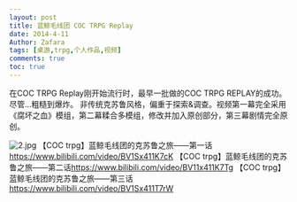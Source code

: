 ```yaml
---
layout: post
title: 蓝鲸毛线团 COC TRPG Replay
date: 2014-4-11
Author: Zafara
tags: [桌游,trpg,个人作品,视频]
comments: true
toc: true
---
```

在COC TRPG Replay刚开始流行时，最早一批做的COC TRPG REPLAY的成功。尽管...粗糙到爆炸。
非传统克苏鲁风格，偏重于探索&调查。视频第一幕完全采用《腐坏之血》模组，第二幕糅合多模组，修改并加入原创部分，第三幕剧情完全原创。

![2.jpg](https://i.loli.net/2020/12/30/uacHSmQJN7GYIvg.jpg)
【COC trpg】蓝鲸毛线团的克苏鲁之旅——第一话<https://www.bilibili.com/video/BV1Sx411K7cK>
【COC trpg】蓝鲸毛线团的克苏鲁之旅——第二话<https://www.bilibili.com/video/BV11x411K7Tg>
【COC trpg】蓝鲸毛线团的克苏鲁之旅——第三话<https://www.bilibili.com/video/BV1Sx411T7rW>
